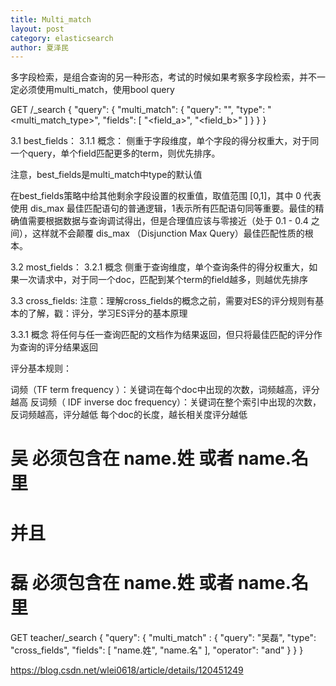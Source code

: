 ```yaml
---
title: Multi_match
layout: post
category: elasticsearch
author: 夏泽民
---
```

多字段检索，是组合查询的另一种形态，考试的时候如果考察多字段检索，并不一定必须使用multi_match，使用bool query

GET <index>/_search
{
  "query": {
    "multi_match": {
      "query": "<query keyword>",
      "type": "<multi_match_type>",
      "fields": [
        "<field_a>",
        "<field_b>"
      ]
    }
  }
}
<!-- more -->
3.1 best_fields：
3.1.1 概念：
侧重于字段维度，单个字段的得分权重大，对于同一个query，单个field匹配更多的term，则优先排序。

注意，best_fields是multi_match中type的默认值

在best_fields策略中给其他剩余字段设置的权重值，取值范围 [0,1]，其中 0 代表使用 dis_max 最佳匹配语句的普通逻辑，1表示所有匹配语句同等重要。最佳的精确值需要根据数据与查询调试得出，但是合理值应该与零接近（处于 0.1 - 0.4 之间），这样就不会颠覆 dis_max （Disjunction Max Query）最佳匹配性质的根本。

3.2 most_fields：
3.2.1 概念
侧重于查询维度，单个查询条件的得分权重大，如果一次请求中，对于同一个doc，匹配到某个term的field越多，则越优先排序


3.3 cross_fields:
注意：理解cross_fields的概念之前，需要对ES的评分规则有基本的了解，戳：评分，学习ES评分的基本原理

3.3.1 概念
将任何与任一查询匹配的文档作为结果返回，但只将最佳匹配的评分作为查询的评分结果返回

评分基本规则：

词频（TF term frequency ）：关键词在每个doc中出现的次数，词频越高，评分越高
反词频（ IDF inverse doc
frequency）：关键词在整个索引中出现的次数，反词频越高，评分越低
每个doc的长度，越长相关度评分越低


# 吴 必须包含在 name.姓 或者 name.名 里
# 并且
# 磊 必须包含在 name.姓 或者 name.名 里
GET teacher/_search
{
  "query": {
    "multi_match" : {
      "query":      "吴磊",
      "type":       "cross_fields",
      "fields":     [ "name.姓", "name.名" ],
      "operator":   "and"
    }
  }
}


https://blog.csdn.net/wlei0618/article/details/120451249
